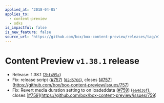 ```yaml
---
applied_at: '2018-04-05'
applies_to:
  - content-preview
  - sdks
is_impactful: false
is_new_feature: false
source_url: 'https://github.com/box/box-content-preview/releases/tag/v1.38.1'
---
```


# Content Preview `v1.38.1` release


* Release: 1.38.1 ([`2bf495a`](https://github.com/box/box-content-preview/commit[`2bf495a`](https://github.com/box/box-content-preview/commit/2bf495a)))
* Fix: release script ([#757](https://github.com/box/box-content-preview/pull/757)) ([`82d5766`](https://github.com/box/box-content-preview/commit[`82d5766`](https://github.com/box/box-content-preview/commit/82d5766))), closes [[#757](https://github.com/box/box-content-preview/pull/757)](https://github.com/box/box-content-preview/issues/757)
* Fix: Revert media duration setting to on loadeddata ([#759](https://github.com/box/box-content-preview/pull/759)) ([`ea4d36f`](https://github.com/box/box-content-preview/commit[`ea4d36f`](https://github.com/box/box-content-preview/commit/ea4d36f))), closes [[#759](https://github.com/box/box-content-preview/pull/759)](https://github.com/box/box-content-preview/issues/759)



